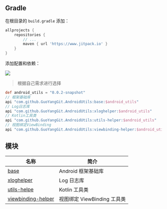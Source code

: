 ## Gradle

在根目录的 `build.gradle` 添加：

```groovy
allprojects {
    repositories {
        // ...
        maven { url 'https://www.jitpack.io' }
    }
}
```

添加配置和依赖：

<img src="https://jitpack.io/v/GuoYangGit/AndroidUtils.svg"/>

> 根据自己需求进行选择

```groovy
def android_utils = "0.0.2-snapshot"
// 框架基础库
api "com.github.GuoYangGit.AndroidUtils:base:$android_utils"
// Log日志库
api "com.github.GuoYangGit.AndroidUtils:xloghelper:$android_utils"
// Kotlin工具类
api "com.github.GuoYangGit.AndroidUtils:utils-helper:$android_utils"
// 视图绑定ViewBinding
api "com.github.GuoYangGit.AndroidUtils:viewbinding-helper:$android_utils"
```

## 模块

| 名称                                          | 简介                        |
| --------------------------------------------- | --------------------------- |
| [base](./base.md)                             | Android 框架基础库          |
| [xloghelper](./xlog-helper.md)                | Log 日志库                  |
| [utils-helpe](./utils-helper.md)              | Kotlin 工具类               |
| [viewbinding-helper](./viewbinding-helper.md) | 视图绑定 ViewBinding 工具类 |
